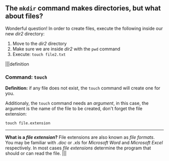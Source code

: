 ## The `mkdir` command makes directories, but what about files?

Wonderful question! In order to create files, execute the following inside our new _dir2_ directory:

1. Move to the _dir2_ directory
2. Make sure we are inside _dir2_ with the `pwd` command
2. Execute: `touch file2.txt`

|||definition
### Command: `touch`
__Definition:__ if any file does not exist, the `touch` command will create one for you.

Additionaly, the `touch` command needs an _argument_, in this case, the argument is the name of the file to be created, don't forget the file extension:

`touch file.extension`

---

__What is a *file extension*?__ File extensions are also known as _file formats_. You may be familiar with _.doc_ or _.xls_ for _Microsoft Word_ and _Microsoft Excel_ respectively. In most cases _file extensions_ determine the program that should or can read the file.
|||